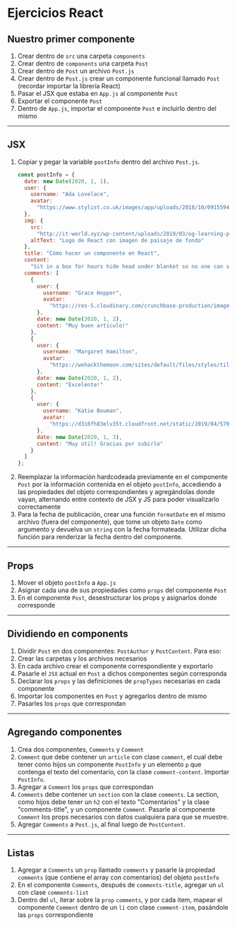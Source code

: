# Ejercicios React

## Nuestro primer componente

  1. Crear dentro de `src` una carpeta `components`
  2. Crear dentro de `components` una carpeta `Post`
  3. Crear dentro de `Post` un archivo `Post.js`
  4. Crear dentro de `Post.js` crear un componente funcional llamado `Post` (recordar importar la librería React)
  5. Pasar el JSX que estaba en `App.js` al componente `Post`
  6. Exportar el componente `Post`
  7. Dentro de `App.js`, importar el componente `Post` e incluirlo dentro del mismo

---

## JSX
  1. Copiar y pegar la variable `postInfo` dentro del archivo `Post.js`.
      ```js
      const postInfo = {
        date: new Date(2020, 1, 1),
        user: {
          username: "Ada Lovelace",
          avatar:
            "https://www.stylist.co.uk/images/app/uploads/2018/10/09155947/ada-lovelace-day-2018-quotes-facts-biography-crop-1539097197-1366x1366.jpg?w=256&h=256&fit=max&auto=format%2Ccompress"
        },
        img: {
          src:
            "http://it-world.xyz/wp-content/uploads/2019/03/og-learning-path-react.jpg",
          altText: "Logo de React con imagen de paisaje de fondo"
        },
        title: "Cómo hacer un componente en React",
        content:
          "Sit in a box for hours hide head under blanket so no one can see. Sleep everywhere, but not in my bed always hungry this human feeds me, i should be a god paw at your fat belly sit in a box for hours. Sleep on keyboard. Bury the poop bury it deep. What the heck just happened,  something feels fishy lounge in doorway. Stare out the window catch mouse and gave it as a present, yet eat and than sleep on your face unwrap toilet paper claws in your leg or loved it, hated it, loved it, hated it poop in a handbag look delicious and drink the soapy mopping up water then puke giant foamy fur-balls...",
        comments: [
          {
            user: {
              username: "Grace Hopper",
              avatar:
                "https://res-5.cloudinary.com/crunchbase-production/image/upload/c_thumb,h_256,w_256,f_auto,g_faces,z_0.7,q_auto:eco/v1479476409/iujuzczbplblfzqjwiq5.png"
            },
            date: new Date(2020, 1, 2),
            content: "Muy buen artículo!"
          },
          {
            user: {
              username: "Margaret Hamilton",
              avatar:
                "https://wehackthemoon.com/sites/default/files/styles/tile/public/2019-03/73326.jpg?h=5e39e9b9&itok=z6BmzeDc"
            },
            date: new Date(2020, 1, 2),
            content: "Excelente!"
          },
          {
            user: {
              username: "Katie Bouman",
              avatar:
                "https://d3i6fh83elv35t.cloudfront.net/static/2019/04/57096998_10213321822497968_5057670792469282816_o.jpg"
            },
            date: new Date(2020, 1, 3),
            content: "Muy útil! Gracias por subirlo"
          }
        ]
      };
      ```
  2. Reemplazar la información hardcodeada previamente en el componente `Post` por la información contenida en el objeto `postInfo`, accediendo a las propiedades del objeto correspondientes y agregándolas donde vayan, alternando entre contexto de JSX y JS para poder visualizarlo correctamente
  3. Para la fecha de publicación, crear una función `formatDate` en el mismo archivo (fuera del componente), que tome un objeto `Date` como argumento y devuelva un `string` con la fecha formateada. Utilizar dicha función para renderizar la fecha dentro del componente.

---

## Props

  1. Mover el objeto `postInfo` a `App.js`
  2. Asignar cada una de sus propiedades como `props` del componente `Post`
  3. En el componente `Post`, desestructurar los props y asignarlos donde corresponde

---

## Dividiendo en components

  1. Dividir `Post` en dos componentes: `PostAuthor` y `PostContent`. Para eso:
  2. Crear las carpetas y los archivos necesarios
  3. En cada archivo crear el componente correspondiente y exportarlo
  4. Pasarle el `JSX` actual en `Post` a dichos componentes según corresponda
  5. Declarar los `props` y las definiciones de `propTypes` necesarias en cada componente
  6. Importar los componentes en `Post` y agregarlos dentro de mismo
  7. Pasarles los `props` que correspondan

---

## Agregando componentes

  1. Crea dos componentes, `Comments` y `Comment`
  2. `Comment` que debe contener un `article` con clase `comment`, el cual debe tener como hijos un componente `PostInfo` y un elemento `p` que contenga el texto del comentario, con la clase `comment-content`. Importar `PostInfo`.
  3. Agregar a `Comment` los `props` que correspondan
  4. `Comments` debe contener un `section` con la clase `comments`. La section, como hijos debe tener un `h2` con el texto "Comentarios" y la clase "comments-title", y un componente `Comment`. Pasarle al componente `Comment` los props necesarios con datos cualquiera para que se muestre.
  5. Agregar `Comments` a `Post.js`, al final luego de `PostContent`.

---

## Listas

  1. Agregar a `Comments` un `prop` llamado `comments` y pasarle la propiedad `comments` (que contiene el array con comentarios) del objeto `postInfo`
  2. En el componente `Comments`, después de `comments-title`, agregar un `ul` con clase `comments-list`
  3. Dentro del `ul`, iterar sobre la `prop` `comments`, y por cada item, mapear el componente `Comment` dentro de un `li` con clase `comment-item`, pasándole las `props` correspondiente
